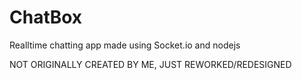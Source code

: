 # ChatBox

Realltime chatting app made using Socket.io and nodejs


NOT ORIGINALLY CREATED BY ME, JUST REWORKED/REDESIGNED
